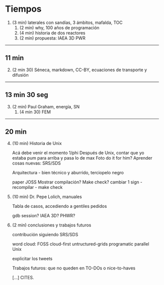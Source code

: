 # Tiempos
 
 1. (3 min) laterales con sandías, 3 ámbitos, mafalda, TOC
    1. (2 min) why, 100 años de programación
    2. (4 min) historia de dos reactores
    3. (2 min) propuesta: IAEA 3D PWR
    
---
11 min
---    
    
 2. (2 min 30) Séneca, markdown, CC-BY, ecuaciones de transporte y difusión
 
---
13 min 30 seg
--- 
 
 3. (2 min) Paul Graham, energía, SN
    1. (4 min 30) FEM

---
20 min
---
        
 4. (10 min) Historia de Unix
    
    Acá debe venir el momento 1/phi
    Después de Unix, contar que yo estaba pum para arriba y pasa lo de max
    Foto do it for him?
    Aprender cosas nuevas: SRS/SDS
    
    Arquitectura - bien técnico y aburrido, terciopelo negro
    
    paper JOSS
    Mostrar compilación?
    Make check?
    cambiar 1 sign - recompilar - make check
    
 5. (10 min) Dr. Pepe Lolich, manuales
 
    Tabla de casos, accediendo a gentiles pedidos
    
    gdb session?
    IAEA 3D?
    PHWR?
    
 6. (2 min) conclusiones y trabajos futuros
 
    contribución siguiendo SRS/SDS
    
    word cloud: FOSS cloud-first untructured-grids programatic parallel Unix

    explicitar los tweets
    
    Trabajos futuros: que no queden en TO-DOs o nice-to-haves
    
    [...] CITES.
